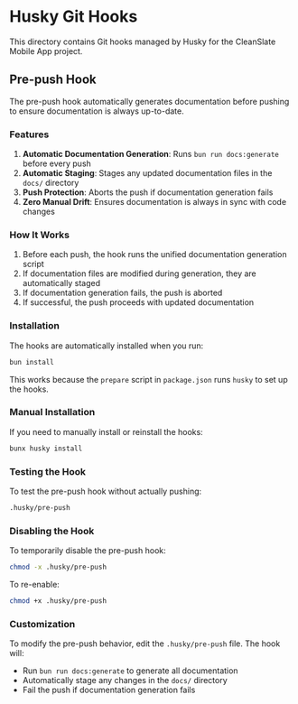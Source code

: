 # Husky Git Hooks

This directory contains Git hooks managed by Husky for the CleanSlate Mobile App project.

## Pre-push Hook

The pre-push hook automatically generates documentation before pushing to ensure documentation is always up-to-date.

### Features

1. **Automatic Documentation Generation**: Runs `bun run docs:generate` before every push
2. **Automatic Staging**: Stages any updated documentation files in the `docs/` directory
3. **Push Protection**: Aborts the push if documentation generation fails
4. **Zero Manual Drift**: Ensures documentation is always in sync with code changes

### How It Works

1. Before each push, the hook runs the unified documentation generation script
2. If documentation files are modified during generation, they are automatically staged
3. If documentation generation fails, the push is aborted
4. If successful, the push proceeds with updated documentation

### Installation

The hooks are automatically installed when you run:
```bash
bun install
```

This works because the `prepare` script in `package.json` runs `husky` to set up the hooks.

### Manual Installation

If you need to manually install or reinstall the hooks:
```bash
bunx husky install
```

### Testing the Hook

To test the pre-push hook without actually pushing:
```bash
.husky/pre-push
```

### Disabling the Hook

To temporarily disable the pre-push hook:
```bash
chmod -x .husky/pre-push
```

To re-enable:
```bash
chmod +x .husky/pre-push
```

### Customization

To modify the pre-push behavior, edit the `.husky/pre-push` file. The hook will:
- Run `bun run docs:generate` to generate all documentation
- Automatically stage any changes in the `docs/` directory
- Fail the push if documentation generation fails